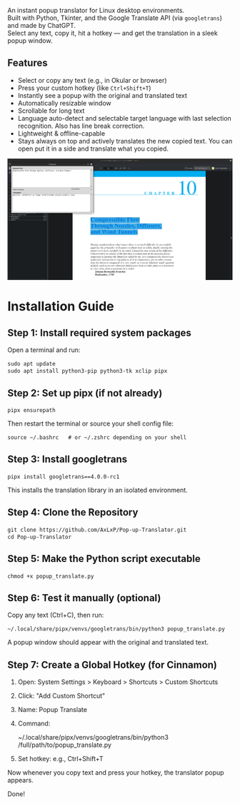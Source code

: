 An instant popup translator for Linux desktop environments.  
Built with Python, Tkinter, and the Google Translate API (via `googletrans`) and made by ChatGPT.  
Select any text, copy it, hit a hotkey — and get the translation in a sleek popup window.

## Features

- Select or copy any text (e.g., in Okular or browser)
- Press your custom hotkey (like `Ctrl+Shift+T`)
- Instantly see a popup with the original and translated text
- Automatically resizable window
- Scrollable for long text
- Language auto-detect and selectable target language with last selection recognition. Also has line break correction.
- Lightweight & offline-capable
- Stays always on top and actively translates the new copied text. You can open put it in a side and translate what you copied.

![Translator Screenshot](Screenshot.png)

Installation Guide
=======================================

Step 1: Install required system packages
----------------------------------------
Open a terminal and run:

    sudo apt update
    sudo apt install python3-pip python3-tk xclip pipx

Step 2: Set up pipx (if not already)
------------------------------------
    pipx ensurepath

Then restart the terminal or source your shell config file:

    source ~/.bashrc   # or ~/.zshrc depending on your shell

Step 3: Install googletrans
---------------------------
    pipx install googletrans==4.0.0-rc1

This installs the translation library in an isolated environment.

Step 4: Clone the Repository
----------------------------
    git clone https://github.com/AxLxP/Pop-up-Translator.git
    cd Pop-up-Translator

Step 5: Make the Python script executable
-----------------------------------------
    chmod +x popup_translate.py

Step 6: Test it manually (optional)
-----------------------------------
Copy any text (Ctrl+C), then run:

    ~/.local/share/pipx/venvs/googletrans/bin/python3 popup_translate.py

A popup window should appear with the original and translated text.

Step 7: Create a Global Hotkey (for Cinnamon)
---------------------------------------------
1. Open: System Settings > Keyboard > Shortcuts > Custom Shortcuts
2. Click: "Add Custom Shortcut"
3. Name: Popup Translate
4. Command:

    ~/.local/share/pipx/venvs/googletrans/bin/python3 /full/path/to/popup_translate.py

5. Set hotkey: e.g., Ctrl+Shift+T

Now whenever you copy text and press your hotkey, the translator popup appears.

Done!
